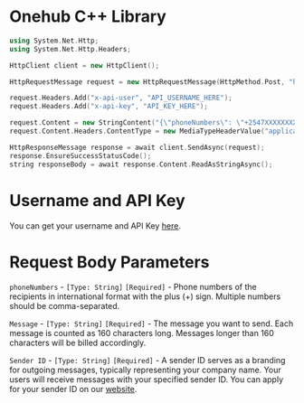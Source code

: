 # Onehub C++ Library
```c++
using System.Net.Http;
using System.Net.Http.Headers;

HttpClient client = new HttpClient();

HttpRequestMessage request = new HttpRequestMessage(HttpMethod.Post, "https://api.onehub.co.ke/v1/sms/send");

request.Headers.Add("x-api-user", "API_USERNAME_HERE");
request.Headers.Add("x-api-key", "API_KEY_HERE");

request.Content = new StringContent("{\"phoneNumbers\": \"+2547XXXXXXXX,+2547XXXXXXXX\", \"message\": \"Hello Api!\",\"senderId\":\"Onehub\"}");
request.Content.Headers.ContentType = new MediaTypeHeaderValue("application/json");

HttpResponseMessage response = await client.SendAsync(request);
response.EnsureSuccessStatusCode();
string responseBody = await response.Content.ReadAsStringAsync();
```
# Username and API Key
You can get your username and API Key [here](https://dashboard.onehub.co.ke/account/0/user/signup).
# Request Body Parameters
`phoneNumbers` - `[Type: String]` `[Required]` - Phone numbers of the recipients in international format with the plus (+) sign. Multiple numbers should be comma-separated.

`Message` - `[Type: String]` `[Required]` - The message you want to send. Each message is counted as 160 characters long. Messages longer than 160 characters will be billed accordingly.

`Sender ID` - `[Type: String]` `[Required]` - A sender ID serves as a branding for outgoing messages, typically representing your company name. Your users will receive messages with your specified sender ID. You can apply for your sender ID on our [website](https://onehub.co.ke/).
